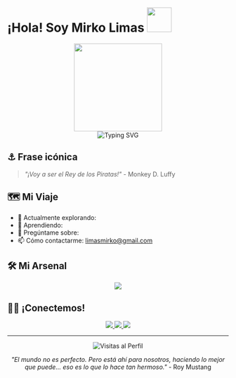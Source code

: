 #  ¡Hola! Soy Mirko Limas <img src="https://media.tenor.com/lO6HqZ3I2dIAAAAi/e.gif" width="56"/>

<div align="center">
  <img src="https://media.tenor.com/getgZf-P-I8AAAAi/luffy-one-piece.gif" width="200"/>

</div>

<div align="center">
  <img src="https://readme-typing-svg.herokuapp.com?font=Fira+Code&weight=500&size=50&pause=1000&color=FF6B6B&center=true&vCenter=true&width=900&height=100&lines=Desarrollador+Web;Apasionado+por+la+Tecnología;Siempre+Aprendiendo" alt="Typing SVG" />
</div>

## ⚓ Frase  icónica 
> *"¡Voy a ser el Rey de los Piratas!"* - Monkey D. Luffy

## 🗺️ Mi Viaje
- 🔭 Actualmente explorando: 
- 🌱 Aprendiendo:
- 💬 Pregúntame sobre: 
- 📫 Cómo contactarme: limasmirko@gmail.com



## 🛠️ Mi Arsenal
<div align="center">
  <img src="https://skillicons.dev/icons?i=js,html,css,react,git,github&theme=dark" />
</div>


## 🏴‍☠️ ¡Conectemos!
<div align="center">
  <a href="https://github.com/YOUR_GITHUB_USERNAME">
    <img src="https://img.shields.io/badge/GitHub-100000?style=for-the-badge&logo=github&logoColor=white" />
  </a>
  <a href="https://linkedin.com/in/YOUR_LINKEDIN_USERNAME">
    <img src="https://img.shields.io/badge/LinkedIn-0077B5?style=for-the-badge&logo=linkedin&logoColor=white" />
  </a>
  <a href="mailto:limasmirko@gmail.com">
    <img src="https://img.shields.io/badge/Gmail-D14836?style=for-the-badge&logo=gmail&logoColor=white" />
  </a>
</div>

---
<div align="center">
  <img src="https://komarev.com/ghpvc/?username=YOUR_GITHUB_USERNAME&style=flat-square&color=ff6b6b" alt="Visitas al Perfil"/>


*"El mundo no es perfecto. Pero está ahí para nosotros, haciendo lo mejor que puede... eso es lo que lo hace tan hermoso."* - Roy Mustang




